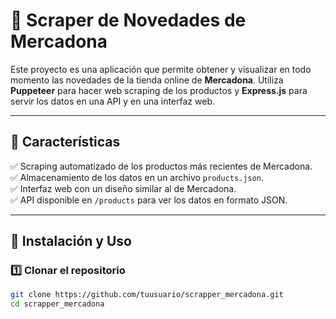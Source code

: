 # 🛒 Scraper de Novedades de Mercadona

Este proyecto es una aplicación que permite obtener y visualizar en todo momento las novedades de la tienda online de **Mercadona**. Utiliza **Puppeteer** para hacer web scraping de los productos y **Express.js** para servir los datos en una API y en una interfaz web.

---

## 📌 Características

✅ Scraping automatizado de los productos más recientes de Mercadona.  
✅ Almacenamiento de los datos en un archivo `products.json`.  
✅ Interfaz web con un diseño similar al de Mercadona.  
✅ API disponible en `/products` para ver los datos en formato JSON.  

---

## 🚀 Instalación y Uso

### 1️⃣ Clonar el repositorio  
```bash
git clone https://github.com/tuusuario/scrapper_mercadona.git
cd scrapper_mercadona

